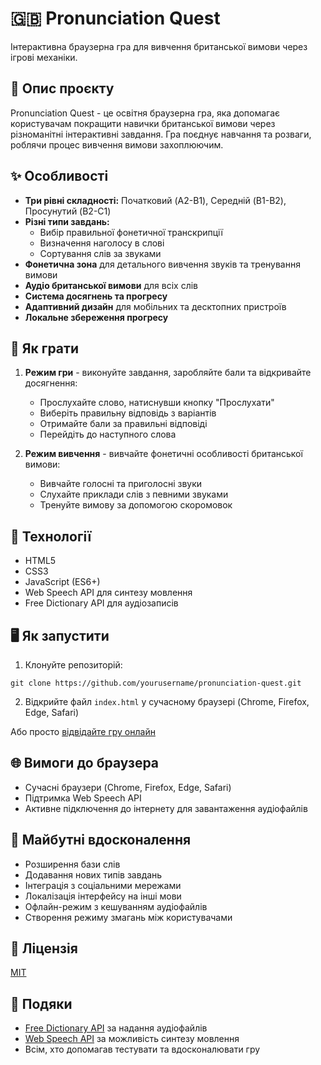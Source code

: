# 🇬🇧 Pronunciation Quest

Інтерактивна браузерна гра для вивчення британської вимови через ігрові механіки.

## 🎯 Опис проєкту

Pronunciation Quest - це освітня браузерна гра, яка допомагає користувачам покращити навички британської вимови через різноманітні інтерактивні завдання. Гра поєднує навчання та розваги, роблячи процес вивчення вимови захоплюючим.

## ✨ Особливості

- **Три рівні складності:** Початковий (A2-B1), Середній (B1-B2), Просунутий (B2-C1)
- **Різні типи завдань:**
  - Вибір правильної фонетичної транскрипції
  - Визначення наголосу в слові
  - Сортування слів за звуками
- **Фонетична зона** для детального вивчення звуків та тренування вимови
- **Аудіо британської вимови** для всіх слів
- **Система досягнень та прогресу**
- **Адаптивний дизайн** для мобільних та десктопних пристроїв
- **Локальне збереження прогресу**

## 🚀 Як грати

1. **Режим гри** - виконуйте завдання, заробляйте бали та відкривайте досягнення:
   - Прослухайте слово, натиснувши кнопку "Прослухати"
   - Виберіть правильну відповідь з варіантів
   - Отримайте бали за правильні відповіді
   - Перейдіть до наступного слова

2. **Режим вивчення** - вивчайте фонетичні особливості британської вимови:
   - Вивчайте голосні та приголосні звуки
   - Слухайте приклади слів з певними звуками
   - Тренуйте вимову за допомогою скоромовок

## 🔧 Технології

- HTML5
- CSS3
- JavaScript (ES6+)
- Web Speech API для синтезу мовлення
- Free Dictionary API для аудіозаписів

## 🖥️ Як запустити

1. Клонуйте репозиторій:
```
git clone https://github.com/yourusername/pronunciation-quest.git
```

2. Відкрийте файл `index.html` у сучасному браузері (Chrome, Firefox, Edge, Safari)

Або просто [відвідайте гру онлайн](https://yourusername.github.io/pronunciation-quest/)

## 🌐 Вимоги до браузера

- Сучасні браузери (Chrome, Firefox, Edge, Safari)
- Підтримка Web Speech API
- Активне підключення до інтернету для завантаження аудіофайлів

## 🔮 Майбутні вдосконалення

- Розширення бази слів
- Додавання нових типів завдань
- Інтеграція з соціальними мережами
- Локалізація інтерфейсу на інші мови
- Офлайн-режим з кешуванням аудіофайлів
- Створення режиму змагань між користувачами

## 📝 Ліцензія

[MIT](LICENSE)

## 🙏 Подяки

- [Free Dictionary API](https://dictionaryapi.dev/) за надання аудіофайлів
- [Web Speech API](https://developer.mozilla.org/en-US/docs/Web/API/Web_Speech_API) за можливість синтезу мовлення
- Всім, хто допомагав тестувати та вдосконалювати гру 
